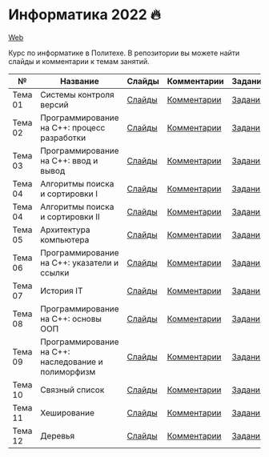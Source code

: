# Информатика 2022 🔥


[Web](https://ckorikov.github.io/2022-fall-computer-science/)

Курс по информатике в Политехе. В репозитории вы можете найти слайды и комментарии к темам занятий.


| №       | Название                                            |  Слайды                                                                                       | Комментарии                                  | Задание                                      |
|---------|-----------------------------------------------------|-----------------------------------------------------------------------------------------------|----------------------------------------------|----------------------------------------------|
| Тема 01 | Системы контроля версий                             | [Слайды](https://ckorikov.github.io/2022-fall-computer-science/01_intro.html)                 | [Комментарии](01_intro_comments.md)          | [Задание](01_intro_tasks.md)                 |
| Тема 02 | Программирование на C++: процесс разработки         | [Слайды](https://ckorikov.github.io/2022-fall-computer-science/02_compiler.html)              | [Комментарии](02_compiler_comments.md)       | [Задание](02_compiler_tasks.md)              |
| Тема 03 | Программирование на C++: ввод и вывод               | [Слайды](https://ckorikov.github.io/2022-fall-computer-science/03_cpp.html)                   | [Комментарии](02_cpp_comments.md)            | [Задание](03_cpp_tasks.md)                   | 
| Тема 04 | Алгоритмы поиска и сортировки I                     | [Слайды](https://ckorikov.github.io/2022-fall-computer-science/04_search_sort_1.html)         | [Комментарии](04_search_sort_1_comments.md)  | [Задание](04_search_sort_1_tasks.md)         |
| Тема 04 | Алгоритмы поиска и сортировки II                    | [Слайды](https://ckorikov.github.io/2022-fall-computer-science/04_search_sort_2.html)         | [Комментарии](04_search_sort_2_comments.md)  | [Задание](04_search_sort_2_tasks.md)         |     
| Тема 05 | Архитектура компьютера                              | [Слайды](https://ckorikov.github.io/2022-fall-computer-science/05_computer_architecture.html) | [Комментарии](05_computer_architecture.md)   | [Задание](05_computer_architecture_tasks.md) |     
| Тема 06 | Программирование на C++: указатели и ссылки         | [Слайды](https://ckorikov.github.io/2022-fall-computer-science/06_pointers_references.html)   | [Комментарии](06_pointers_references.md)     | [Задание](06_pointers_references_tasks.md)   |     
| Тема 07 | История IT                                          | [Слайды](https://ckorikov.github.io/2022-fall-computer-science/07_it_history.html)            | [Комментарии](07_it_history.md)              | [Задание](07_it_history_tasks.md)            |
| Тема 08 | Программирование на C++: основы ООП                 | [Слайды](https://ckorikov.github.io/2022-fall-computer-science/08_oop.html)                   | [Комментарии](08_oop.md)                     | [Задание](08_oop_tasks.md)                   |
| Тема 09 | Программирование на C++: наследование и полиморфизм | [Слайды](https://ckorikov.github.io/2022-fall-computer-science/09_oop_2.html)                 | [Комментарии](09_oop_2.md)                   | [Задание](09_oop_tasks_2.md)                 |
| Тема 10 | Связный список                                      | [Слайды](https://ckorikov.github.io/2022-fall-computer-science/10_linked_list.html)           | [Комментарии](10_linked_list.md)             | [Задание](10_linked_list_tasks.md)           |
| Тема 11 | Хеширование                                         | [Слайды](https://ckorikov.github.io/2022-fall-computer-science/11_hashing.html)               | [Комментарии](11_hashing.md)                 | [Задание](11_hashing_tasks.md)               |
| Тема 12 | Деревья                                             | [Слайды](https://ckorikov.github.io/2022-fall-computer-science/12_trees.html)                 | [Комментарии](12_trees.md)                   | [Задание](12_trees_tasks.md)                 |
